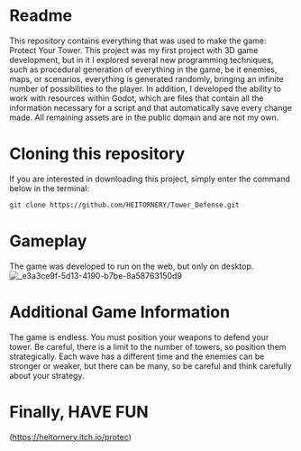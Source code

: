 # Readme
This repository contains everything that was used to make the game: Protect Your Tower. This project was my first project with 3D game development, but in it I explored several new programming techniques, such as procedural generation of everything in the game, be it enemies, maps, or scenarios, everything is generated randomly, bringing an infinite number of possibilities to the player. In addition, I developed the ability to work with resources within Godot, which are files that contain all the information necessary for a script and that automatically save every change made.
All remaining assets are in the public domain and are not my own.
# Cloning this repository
If you are interested in downloading this project, simply enter the command below in the terminal:
```bash
git clone https://github.com/HEITORNERY/Tower_Defense.git
```
# Gameplay
The game was developed to run on the web, but only on desktop.
![_e3a3ce9f-5d13-4190-b7be-8a58763150d9](https://github.com/user-attachments/assets/f85c432e-a6a9-42b7-ad02-ba4015192051)
# Additional Game Information
The game is endless.
You must position your weapons to defend your tower.
Be careful, there is a limit to the number of towers, so position them strategically.
Each wave has a different time and the enemies can be stronger or weaker, but there can be many, so be careful and think carefully about your strategy.
# Finally, HAVE FUN
(https://heitornery.itch.io/protec)
